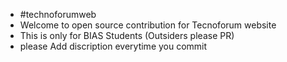 - #technoforumweb
- Welcome to open source contribution for Tecnoforum website
- This is only for BIAS Students (Outsiders please PR)
- please Add discription everytime you commit



